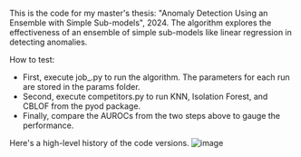 This is the code for my master's thesis: "Anomaly Detection Using an Ensemble with Simple Sub-models", 2024.
The algorithm explores the effectiveness of an ensemble of simple sub-models like linear regression in detecting anomalies.

How to test:
- First, execute job_<dataset>.py to run the algorithm. The parameters for each run are stored in the params folder. 
- Second, execute competitors.py to run KNN, Isolation Forest, and CBLOF from the pyod package.
- Finally, compare the AUROCs from the two steps above to gauge the performance.

Here's a high-level history of the code versions.
![image](https://github.com/user-attachments/assets/efe62fdd-b569-4f3c-bd33-9620e6f1c0b7)
